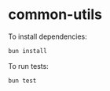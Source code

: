 # common-utils

To install dependencies:

```bash
bun install
```

To run tests:

```bash
bun test
```
